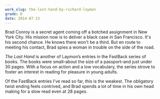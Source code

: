 ```yaml
---
work_slug: the-last-hand-by-richard-laymon
grade: D
date: 2014-07-13
---
```


Brad Conroy is a secret agent coming off a botched assignment in New York City. His mission now is to deliver a black case in San Francisco. It's his second chance. He knows there won't be a third. But en route to meeting his contact, Brad spies a woman in trouble on the side of the road.

_The Last Hand_ is another of Laymon’s entries in the FastBack series of books. The books were small–about the size of a passport–and just under 30 pages. With a focus on action and a low vocabulary, the series strove to foster an interest in reading for pleasure in young adults.

Of the FastBack entries I've read so far, this is the weakest. The obligatory twist ending feels contrived, and Brad spends a lot of time in his own head making for a slow read even at 28 pages.
